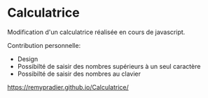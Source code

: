 # Calculatrice

Modification d'un calculatrice réalisée en cours de javascript.

Contribution personnelle:
- Design
- Possibilté de saisir des nombres supérieurs à un seul caractère
- Possibilté de saisir des nombres au clavier

https://remypradier.github.io/Calculatrice/
